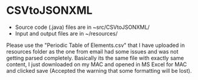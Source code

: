# CSVtoJSONXML

- Source code (.java) files are in ~src/CSVtoJSONXML/
- Input and output files are in ~/resources/

Please use the "Periodic Table of Elements.csv" that I have uploaded in resources folder as the one from email had some issues and was not getting parsed completely. Basically its the same file with exactly same content, I just downloaded on my MAC and opened in MS Excel for MAC and clicked save (Accepted the warning that some formatting will be lost).
